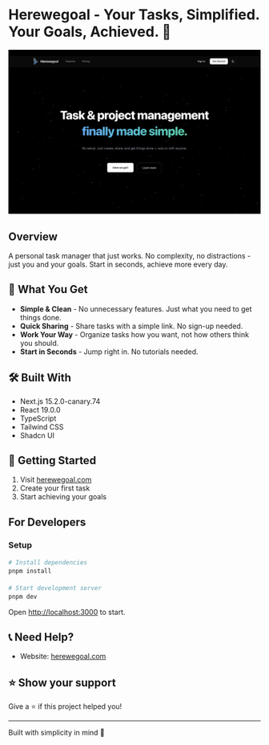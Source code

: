 # Herewegoal - Your Tasks, Simplified. Your Goals, Achieved. 🎯

![HereWeGoal_Landing_Hero](public/herewegoal_landing_new.png)

## Overview

A personal task manager that just works. No complexity, no distractions - just you and your goals. Start in seconds, achieve more every day.

## 🚀 What You Get

- **Simple & Clean** - No unnecessary features. Just what you need to get things done.
- **Quick Sharing** - Share tasks with a simple link. No sign-up needed.
- **Work Your Way** - Organize tasks how you want, not how others think you should.
- **Start in Seconds** - Jump right in. No tutorials needed.

## 🛠 Built With

- Next.js 15.2.0-canary.74
- React 19.0.0
- TypeScript
- Tailwind CSS
- Shadcn UI

## 🔧 Getting Started

1. Visit [herewegoal.com](https://herewegoal.com)
2. Create your first task
3. Start achieving your goals

## For Developers

### Setup

```bash
# Install dependencies
pnpm install

# Start development server
pnpm dev
```

Open [http://localhost:3000](http://localhost:3000) to start.

## 📞 Need Help?

- Website: [herewegoal.com](https://herewegoal.com)

## ⭐️ Show your support

Give a ⭐️ if this project helped you!

---

Built with simplicity in mind 🎯

